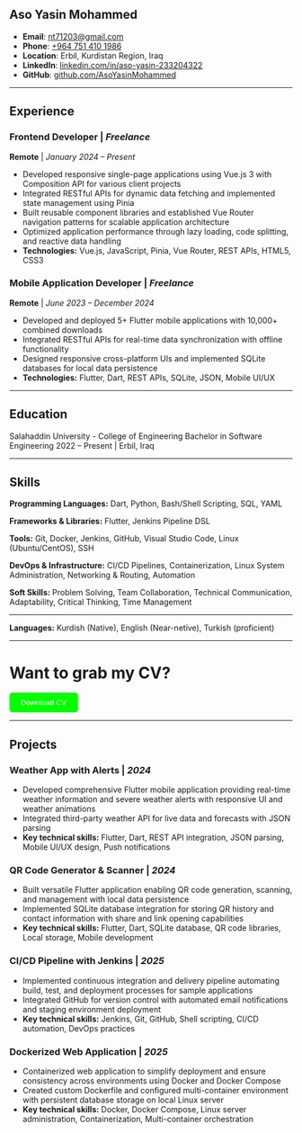 ## Aso Yasin Mohammed

- **Email**: [nt71203@gmail.com](mailto:nt71203@gmail.com)  
- **Phone**: [+964 751 410 1986](tel:+9647514101986)  
- **Location**: Erbil, Kurdistan Region, Iraq  
- **LinkedIn**: [linkedin.com/in/aso-yasin-233204322](https://linkedin.com/in/aso-yasin-233204322)  
- **GitHub**: [github.com/AsoYasinMohammed](https://github.com/AsoYasinMohammed)
                     

---

## Experience

### Frontend Developer | *Freelance*
**Remote** | *January 2024 – Present*

* Developed responsive single-page applications using Vue.js 3 with Composition API for various client projects
* Integrated RESTful APIs for dynamic data fetching and implemented state management using Pinia
* Built reusable component libraries and established Vue Router navigation patterns for scalable application architecture
* Optimized application performance through lazy loading, code splitting, and reactive data handling
* **Technologies:** Vue.js, JavaScript, Pinia, Vue Router, REST APIs, HTML5, CSS3

### Mobile Application Developer | *Freelance*
**Remote** | *June 2023 – December 2024*

* Developed and deployed 5+ Flutter mobile applications with 10,000+ combined downloads
* Integrated RESTful APIs for real-time data synchronization with offline functionality
* Designed responsive cross-platform UIs and implemented SQLite databases for local data persistence
* **Technologies:** Flutter, Dart, REST APIs, SQLite, JSON, Mobile UI/UX

---

## Education

Salahaddin University - College of Engineering
Bachelor in Software Engineering
2022 – Present | Erbil, Iraq

---

## Skills

**Programming Languages:**
Dart, Python, Bash/Shell Scripting, SQL, YAML

**Frameworks & Libraries:**
Flutter, Jenkins Pipeline DSL

**Tools:**
Git, Docker, Jenkins, GitHub, Visual Studio Code, Linux (Ubuntu/CentOS), SSH

**DevOps & Infrastructure:**
CI/CD Pipelines, Containerization, Linux System Administration, Networking & Routing, Automation

**Soft Skills:**
Problem Solving, Team Collaboration, Technical Communication, Adaptability, Critical Thinking, Time Management

---

**Languages:**
Kurdish (Native), English (Near-netive), Turkish (proficient)

---
# Want to grab my CV?


<a href="/yo/cv.pdf" download>
  <button style="padding: 10px 20px; background-color: #04ff00ff; color: white; border: none; border-radius: 5px; cursor: pointer;">
    Download CV
  </button>
</a>


---

## Projects

### Weather App with Alerts | *2024*
* Developed comprehensive Flutter mobile application providing real-time weather information and severe weather alerts with responsive UI and weather animations
* Integrated third-party weather API for live data and forecasts with JSON parsing
* **Key technical skills:** Flutter, Dart, REST API integration, JSON parsing, Mobile UI/UX design, Push notifications

### QR Code Generator & Scanner | *2024*
* Built versatile Flutter application enabling QR code generation, scanning, and management with local data persistence
* Implemented SQLite database integration for storing QR history and contact information with share and link opening capabilities
* **Key technical skills:** Flutter, Dart, SQLite database, QR code libraries, Local storage, Mobile development

### CI/CD Pipeline with Jenkins | *2025*
* Implemented continuous integration and delivery pipeline automating build, test, and deployment processes for sample applications
* Integrated GitHub for version control with automated email notifications and staging environment deployment
* **Key technical skills:** Jenkins, Git, GitHub, Shell scripting, CI/CD automation, DevOps practices

### Dockerized Web Application | *2025*
* Containerized web application to simplify deployment and ensure consistency across environments using Docker and Docker Compose
* Created custom Dockerfile and configured multi-container environment with persistent database storage on local Linux server
* **Key technical skills:** Docker, Docker Compose, Linux server administration, Containerization, Multi-container orchestration







